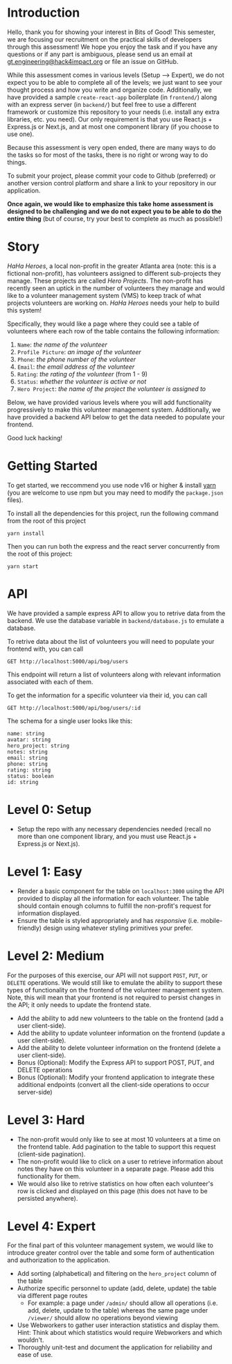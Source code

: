 # Introduction 
Hello, thank you for showing your interest in Bits of Good! This semester, we are focusing our recruitment on the practical skills of developers through this assessment! We hope you enjoy the task and if you have any questions or if any part is ambiguous, please send us an email at gt.engineering@hack4impact.org or file an issue on GitHub.

While this assessment comes in various levels (Setup --> Expert), we do not expect you to be able to complete all of the levels; we just want to see your thought process and how you write and organize code. Additionally, we have provided a sample `create-react-app` boilerplate (in `frontend/`) along with an express server (in `backend/`) but feel free to use a different framework or customize this repository to your needs (i.e. install any extra libraries, etc. you need). Our only requirement is that you use React.js + Express.js or Next.js, and at most one component library (if you choose to use one).

Because this assessment is very open ended, there are many ways to do the tasks so for most of the tasks, there is no right or wrong way to do things.

To submit your project, please commit your code to Github (preferred) or another version control platform and share a link to your repository in our application.

**Once again, we would like to emphasize this take home assessment is designed to be challenging and we do not expect you to be able to do the entire thing** (but of course, try your best to complete as much as possible!)

# Story
_HaHa Heroes_, a local non-profit in the greater Atlanta area (note: this is a fictional non-profit), has volunteers assigned to different sub-projects they manage. These projects
are called _Hero Projects_. The non-profit has recently seen an uptick in the number of volunteers they manage and would like to a volunteer management system (VMS) to keep track of what projects volunteers are working on. _HaHa Heroes_ needs your help to build this system!

Specifically, they would like a page where they could see a table of volunteers where each row of the table contains the following information:

1. `Name`: _the name of the volunteer_
2. `Profile Picture`: _an image of the volunteer_
3. `Phone`: _the phone number of the volunteer_
4. `Email`: _the email address of the volunteer_
5. `Rating`: _the rating of the volunteer_ (from 1 - 9)
6. `Status`: _whether the volunteer is active or not_
7. `Hero Project`: _the name of the project the volunteer is assigned to_

Below, we have provided various levels where you will add functionality progressively to make this volunteer management system. Additionally, we have provided a backend API below to get the data
needed to populate your frontend.

Good luck hacking!

# Getting Started
To get started, we reccommend you use node v16 or higher & install [yarn](https://classic.yarnpkg.com/lang/en/docs/install) (you are welcome to use npm but you may need to modify the `package.json` files).

To install all the dependencies for this project, run the following command from the root of this project
```
yarn install
```

Then you can run both the express and the react server concurrently from the root of this project:
```
yarn start
```
# API
We have provided a sample express API to allow you to retrive data from the backend. We use the database variable in `backend/database.js` to emulate a database.

To retrive data about the list of volunteers you will need to populate your frontend with, you can call
```
GET http://localhost:5000/api/bog/users
```
This endpoint will return a list of volunteers along with relevant information associated with each of them.

To get the information for a specific volunteer via their id, you can call 
```
GET http://localhost:5000/api/bog/users/:id
```

The schema for a single user looks like this:
```
name: string
avatar: string
hero_project: string
notes: string
email: string
phone: string
rating: string
status: boolean
id: string
```
# Level 0: Setup
* Setup the repo with any necessary dependencies needed (recall no more than one component library, and you must use React.js + Express.js or Next.js).

# Level 1: Easy
* Render a basic component for the table on `localhost:3000` using the API provided to display all the information for each volunteer. The table
   should contain enough columns to fulfill the non-profit's request for information displayed.
* Ensure the table is styled appropriately and has _responsive_ (i.e. mobile-friendly) design using whatever styling primitives your prefer.

# Level 2: Medium
For the purposes of this exercise, our API will not support `POST`, `PUT`, or `DELETE` operations. We would still like to emulate the ability to support these types of
functionality on the frontend of the volunteer management system. Note, this will mean that your frontend is not required to persist changes in the API; it only needs to update the frontend state.

* Add the ability to add new volunteers to the table on the frontend (add a user client-side).
*  Add the ability to update volunteer information on the frontend (update a user client-side).
* Add the ability to delete volunteer information on the frontend (delete a user client-side).
* Bonus (Optional): Modify the Express API to support POST, PUT, and DELETE operations
* Bonus (Optional): Modify your frontend application to integrate these additional endpoints (convert all the client-side operations to occur server-side)

# Level 3: Hard
* The non-profit would only like to see at most 10 volunteers at a time on the frontend table. Add pagination to the table to support this request (client-side pagination).
* The non-profit would like to click on a user to retrieve information about notes they have on this volunteer in a separate page. Please add this functionality for them.
* We would also like to retrive statistics on how often each volunteer's row is clicked and displayed on this page (this does not have to be persisted anywhere). 

# Level 4: Expert 
For the final part of this volunteer management system, we would like to introduce greater control over the table and some form of authentication and authorization to the application.
* Add sorting (alphabetical) and filtering on the `hero_project` column of the table 
* Authorize specific personnel to update (add, delete, update) the table via different page routes
  * For example: a page under `/admin/` should allow all operations (i.e. add, delete, update to the table) whereas the same page under `/viewer/` should allow no operations beyond viewing
* Use Webworkers to gather user interaction statistics and display them. Hint: Think about which statistics would require Webworkers and which wouldn't.
* Thoroughly unit-test and document the application for reliability and ease of use.
